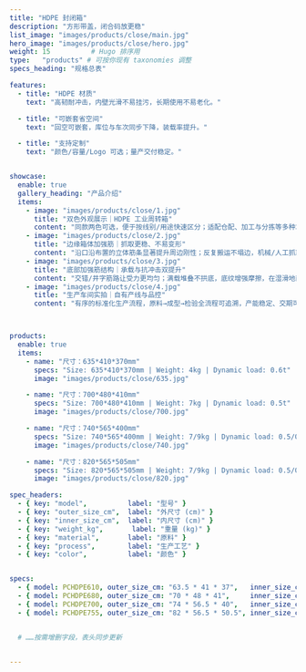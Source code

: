 ```yaml
---
title: "HDPE 封闭箱"
description: "方形带盖，闭合码放更稳"
list_image: "images/products/close/main.jpg"
hero_image: "images/products/close/hero.jpg"
weight: 15          # Hugo 排序用
type:   "products" # 可按你现有 taxonomies 调整
specs_heading: "规格总表"

features:
  - title: "HDPE 材质"
    text: "高韧耐冲击，内壁光滑不易挂污，长期使用不易老化。"

  - title: "可嵌套省空间"
    text: "回空可嵌套，库位与车次同步下降，装载率提升。"

  - title: "支持定制"
    text: "颜色/容量/Logo 可选；量产交付稳定。"


showcase:
  enable: true
  gallery_heading: "产品介绍"
  items:
    - image: "images/products/close/1.jpg"
      title: "双色外观展示｜HDPE 工业周转箱"
      content: "同款两色可选，便于按线别/用途快速区分；适配仓配、加工与分拣等多种场景。"
    - image: "images/products/close/2.jpg"
      title: "边缘箱体加强筋｜抓取更稳、不易变形"
      content: "沿口沿布置的立体筋条显著提升周边刚性；反复搬运不塌边，机械/人工抓取更受力。"
    - image: "images/products/close/3.jpg"
      title: "底部加强筋结构｜承载与抗冲击双提升"
      content: "交错/井字筋路让受力更均匀；满载堆叠不拱底，底纹增强摩擦，在湿滑地面更稳。"
    - image: "images/products/close/4.jpg"
      title: "生产车间实拍｜自有产线与品控"
      content: "有序的标准化生产流程，原料→成型→检验全流程可追溯，产能稳定、交期可控。"



products:
  enable: true
  items:
    - name: "尺寸：635*410*370mm"
      specs: "Size: 635*410*370mm | Weight: 4kg | Dynamic load: 0.6t"
      image: "images/products/close/635.jpg"

    - name: "尺寸：700*480*410mm"
      specs: "Size: 700*480*410mm | Weight: 7kg | Dynamic load: 0.5t"
      image: "images/products/close/700.jpg"

    - name: "尺寸：740*565*400mm"
      specs: "Size: 740*565*400mm | Weight: 7/9kg | Dynamic load: 0.5/0.7t"
      image: "images/products/close/740.jpg"

    - name: "尺寸：820*565*505mm"
      specs: "Size: 820*565*505mm | Weight: 7/9kg | Dynamic load: 0.5/0.7t"
      image: "images/products/close/820.jpg"

spec_headers:
  - { key: "model",          label: "型号" }
  - { key: "outer_size_cm",  label: "外尺寸 (cm)" }   
  - { key: "inner_size_cm",  label: "内尺寸 (cm)" }   
  - { key: "weight_kg",       label: "重量 (kg)" }
  - { key: "material",       label: "原料" }
  - { key: "process",        label: "生产工艺" }
  - { key: "color",          label: "颜色" }


specs:
  - { model: PCHDPE610, outer_size_cm: "63.5 * 41 * 37",   inner_size_cm: "57 * 37 * 35.5",  weight_kg: 2.95, material: HDPE, process: 注塑, color: "蓝色/白色" }
  - { model: PCHDPE680, outer_size_cm: "70 * 48 * 41",     inner_size_cm: "62.5 * 43.5 * 39.5", weight_kg: 3.75, material: HDPE, process: 注塑, color: "蓝色/白色" }
  - { model: PCHDPE700, outer_size_cm: "74 * 56.5 * 40",   inner_size_cm: "66 * 52 * 38.5",  weight_kg: 4.35, material: HDPE, process: 注塑, color: "蓝色/白色" }
  - { model: PCHDPE755, outer_size_cm: "82 * 56.5 * 50.5", inner_size_cm: "75.5 * 52.5 * 49", weight_kg: 6.25, material: HDPE, process: 注塑, color: "蓝色/白色" }


  # ……按需增删字段，表头同步更新


---
```

